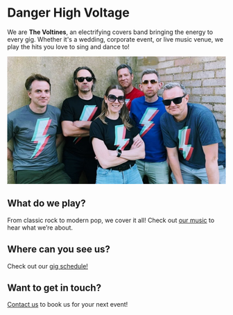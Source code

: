 # Danger High Voltage 

We are **The Voltines**, an electrifying covers band bringing the energy to every gig. Whether it's a wedding, corporate event, or live music venue, we play the hits you love to sing and dance to!

<img src="img/band-greenway.jpg" alt="The Voltines Band Photo" class="img-fluid">

## What do we play?

From classic rock to modern pop, we cover it all! Check out [our music](music.html) to hear what we’re about.

## Where can you see us?

Check out our  [gig schedule!](gigs.html)

## Want to get in touch?

[Contact us](contact.html) to book us for your next event!
